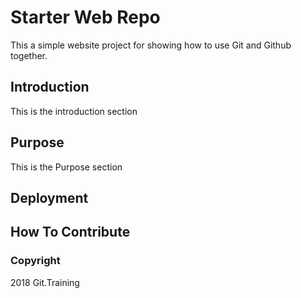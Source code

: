 # Starter Web Repo

This a simple website project for showing how to use Git and Github together.

## Introduction

This is the introduction section

## Purpose

This is the Purpose section

## Deployment

## How To Contribute

### Copyright

2018 Git.Training